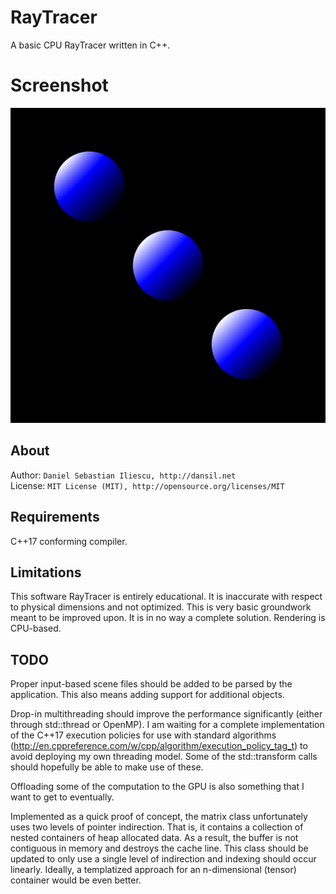RayTracer
================

A basic CPU RayTracer written in C++.

Screenshot
================
![Output Screenshot](Resources/output.jpg)

About
------------------

Author: `Daniel Sebastian Iliescu, http://dansil.net`  
License: `MIT License (MIT), http://opensource.org/licenses/MIT`  

Requirements
------------------

C++17 conforming compiler.

Limitations
------------------

This software RayTracer is entirely educational. It is inaccurate with respect to physical dimensions and not optimized. This is very basic groundwork meant to be improved upon. It is in no way a complete solution. Rendering is CPU-based.

TODO
------------------
Proper input-based scene files should be added to be parsed by the application. This also means adding support for additional objects.

Drop-in multithreading should improve the performance significantly (either through std::thread or OpenMP). I am waiting for a complete implementation of the C++17 execution policies for use with standard algorithms (http://en.cppreference.com/w/cpp/algorithm/execution_policy_tag_t) to avoid deploying my own threading model. Some of the std::transform calls should hopefully be able to make use of these.

Offloading some of the computation to the GPU is also something that I want to get to eventually.

Implemented as a quick proof of concept, the matrix class unfortunately uses two levels of pointer indirection. That is, it contains a collection of nested containers of heap allocated data. As a result, the buffer is not contiguous in memory and destroys the cache line. This class should be updated to only use a single level of indirection and indexing should occur linearly. Ideally, a templatized approach for an n-dimensional (tensor) container would be even better.